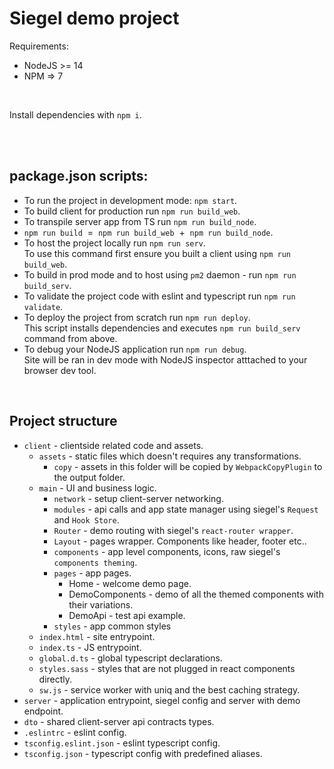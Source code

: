 <h1>Siegel demo project</h1>

Requirements:
- NodeJS >= 14
- NPM => 7

<br />

Install dependencies with `npm i`.
<br /><br />


<br />
<h2>package.json scripts:</h2>

- To run the project in development mode: `npm start`.
- To build client for production run `npm run build_web`.
- To transpile server app from TS run `npm run build_node`.
- `npm run build` &nbsp;=&nbsp; `npm run build_web` &nbsp;+&nbsp; `npm run build_node`.
- To host the project locally run `npm run serv`.<br />
    To use this command first ensure you built a client using `npm run build_web`.
- To build in prod mode and to host using `pm2` daemon - run `npm run build_serv`.
- To validate the project code with eslint and typescript run `npm run validate`.
- To deploy the project from scratch run `npm run deploy`.<br />
    This script installs dependencies and executes `npm run build_serv` command from above.
- To debug your NodeJS application run `npm run debug`.<br />
    Site will be ran in dev mode with NodeJS inspector atttached to your browser dev tool.


<br />
<h2>Project structure</h2>

- `client` - clientside related code and assets.
    - `assets` - static files which doesn't requires any transformations.
        - `copy` - assets in this folder will be copied by `WebpackCopyPlugin` to the output folder.
    - `main` - UI and business logic.
        - `network` - setup client-server networking.
        - `modules` - api calls and app state manager using siegel's `Request` and `Hook Store`.
        - `Router` - demo routing with siegel's `react-router wrapper`.
        - `Layout` - pages wrapper. Components like header, footer etc..
        - `components` - app level components, icons, raw siegel's `components theming`.
        - `pages` - app pages.
            - Home - welcome demo page.
            - DemoComponents - demo of all the themed components with their variations.
            - DemoApi - test api example.
        - `styles` - app common styles
    - `index.html` - site entrypoint.
    - `index.ts` - JS entrypoint.
    - `global.d.ts` - global typescript declarations.
    - `styles.sass` - styles that are not plugged in react components directly.
    - `sw.js` - service worker with uniq and the best caching strategy.
- `server` - application entrypoint, siegel config and server with demo endpoint.
- `dto` - shared client-server api contracts types.
- `.eslintrc` - eslint config.
- `tsconfig.eslint.json` - eslint typescript config.
- `tsconfig.json` - typescript config with predefined aliases.